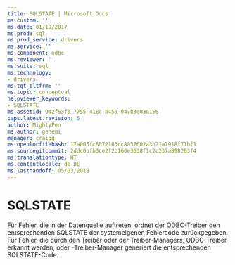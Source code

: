 ```yaml
---
title: SQLSTATE | Microsoft Docs
ms.custom: ''
ms.date: 01/19/2017
ms.prod: sql
ms.prod_service: drivers
ms.service: ''
ms.component: odbc
ms.reviewer: ''
ms.suite: sql
ms.technology:
- drivers
ms.tgt_pltfrm: ''
ms.topic: conceptual
helpviewer_keywords:
- SQLSTATE
ms.assetid: 942f53f8-7755-418c-b453-047b3e030156
caps.latest.revision: 5
author: MightyPen
ms.author: genemi
manager: craigg
ms.openlocfilehash: 17a005fc6072103cc8037602a3e21a7918f71bf1
ms.sourcegitcommit: 2ddc0bfb3ce2f2b160e3638f1c2c237a898263f4
ms.translationtype: HT
ms.contentlocale: de-DE
ms.lasthandoff: 05/03/2018
---
```

# <a name="sqlstate"></a>SQLSTATE
Für Fehler, die in der Datenquelle auftreten, ordnet der ODBC-Treiber den entsprechenden SQLSTATE der systemeigenen Fehlercode zurückgegeben. Für Fehler, die durch den Treiber oder der Treiber-Managers, ODBC-Treiber erkannt werden, oder -Treiber-Manager generiert die entsprechenden SQLSTATE-Code.

